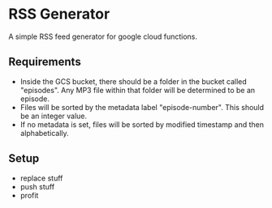 # RSS Generator

A simple RSS feed generator for google cloud functions.

## Requirements
* Inside the GCS bucket, there should be a folder in the bucket called "episodes". Any MP3 file within that folder will be determined to be an episode.
* Files will be sorted by the metadata label "episode-number".  This should be an integer value.
* If no metadata is set, files will be sorted by modified timestamp and then alphabetically.

## Setup
* replace stuff
* push stuff
* profit